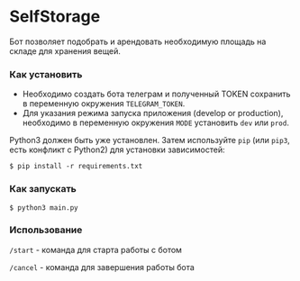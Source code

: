 # SelfStorage

Бот позволяет подобрать и арендовать необходимую площадь на складе для хранения вещей.

### Как установить

*  Необходимо создать бота телеграм и полученный TOKEN сохранить в переменную окружения `TELEGRAM_TOKEN`.  
*  Для указания режима запуска приложения (develop or production), необходимо в переменную окружения `MODE` установить `dev` или `prod`.   

Python3 должен быть уже установлен.
Затем используйте `pip` (или `pip3`, есть конфликт с Python2) для установки зависимостей:
```console
$ pip install -r requirements.txt
```

### Как запускать
```console
$ python3 main.py
```

### Использование
`/start` - команда для старта работы с ботом

`/cancel` - команда для завершения работы бота 
